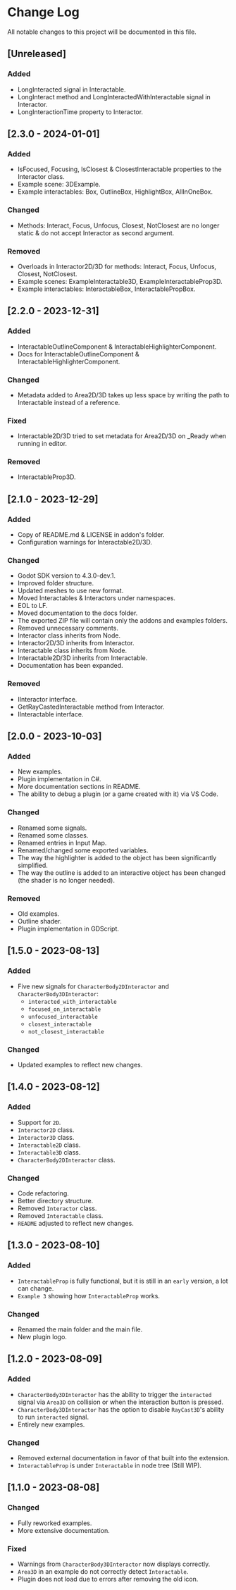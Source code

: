 # Change Log

All notable changes to this project will be documented in this file.

## [Unreleased]

### Added

-   LongInteracted signal in Interactable.
-   LongInteract method and LongInteractedWithInteractable signal in Interactor.
-   LongInteractionTime property to Interactor.

## [2.3.0 - 2024-01-01]

### Added

-   IsFocused, Focusing, IsClosest & ClosestInteractable properties to the Interactor class.
-   Example scene: 3DExample.
-   Example interactables: Box, OutlineBox, HighlightBox, AllInOneBox.

### Changed

-   Methods: Interact, Focus, Unfocus, Closest, NotClosest
    are no longer static & do not accept Interactor as second argument.

### Removed

-   Overloads in Interactor2D/3D for methods: Interact, Focus, Unfocus, Closest, NotClosest.
-   Example scenes: ExampleInteractable3D, ExampleInteractableProp3D.
-   Example interactables: InteractableBox, InteractablePropBox.

## [2.2.0 - 2023-12-31]

### Added

-   InteractableOutlineComponent & InteractableHighlighterComponent.
-   Docs for InteractableOutlineComponent & InteractableHighlighterComponent.

### Changed

-   Metadata added to Area2D/3D takes up less space by writing the path to Interactable instead of a reference.

### Fixed

-   Interactable2D/3D tried to set metadata for Area2D/3D on \_Ready when running in editor.

### Removed

-   InteractableProp3D.

## [2.1.0 - 2023-12-29]

### Added

-   Copy of README.md & LICENSE in addon's folder.
-   Configuration warnings for Interactable2D/3D.

### Changed

-   Godot SDK version to 4.3.0-dev.1.
-   Improved folder structure.
-   Updated meshes to use new format.
-   Moved Interactables & Interactors under namespaces.
-   EOL to LF.
-   Moved documentation to the docs folder.
-   The exported ZIP file will contain only the addons and examples folders.
-   Removed unnecessary comments.
-   Interactor class inherits from Node.
-   Interactor2D/3D inherits from Interactor.
-   Interactable class inherits from Node.
-   Interactable2D/3D inherits from Interactable.
-   Documentation has been expanded.

### Removed

-   IInteractor interface.
-   GetRayCastedInteractable method from Interactor.
-   IInteractable interface.

## [2.0.0 - 2023-10-03]

### Added

-   New examples.
-   Plugin implementation in C#.
-   More documentation sections in README.
-   The ability to debug a plugin (or a game created with it) via VS Code.

### Changed

-   Renamed some signals.
-   Renamed some classes.
-   Renamed entries in Input Map.
-   Renamed/changed some exported variables.
-   The way the highlighter is added to the object has been significantly simplified.
-   The way the outline is added to an interactive object has been changed (the shader is no longer needed).

### Removed

-   Old examples.
-   Outline shader.
-   Plugin implementation in GDScript.

## [1.5.0 - 2023-08-13]

### Added

-   Five new signals for `CharacterBody2DInteractor` and `CharacterBody3DInteractor`:
    -   `interacted_with_interactable`
    -   `focused_on_interactable`
    -   `unfocused_interactable`
    -   `closest_interactable`
    -   `not_closest_interactable`

### Changed

-   Updated examples to reflect new changes.

## [1.4.0 - 2023-08-12]

### Added

-   Support for `2D`.
-   `Interactor2D` class.
-   `Interactor3D` class.
-   `Interactable2D` class.
-   `Interactable3D` class.
-   `CharacterBody2DInteractor` class.

### Changed

-   Code refactoring.
-   Better directory structure.
-   Removed `Interactor` class.
-   Removed `Interactable` class.
-   `README` adjusted to reflect new changes.

## [1.3.0 - 2023-08-10]

### Added

-   `InteractableProp` is fully functional, but it is still in an `early` version, a lot can change.
-   `Example 3` showing how `InteractableProp` works.

### Changed

-   Renamed the main folder and the main file.
-   New plugin logo.

## [1.2.0 - 2023-08-09]

### Added

-   `CharacterBody3DInteractor` has the ability to trigger the `interacted` signal via `Area3D` on collision or when the interaction button is pressed.
-   `CharacterBody3DInteractor` has the option to disable `RayCast3D`'s ability to run `interacted` signal.
-   Entirely new examples.

### Changed

-   Removed external documentation in favor of that built into the extension.
-   `InteractableProp` is under `Interactable` in node tree (Still WIP).

## [1.1.0 - 2023-08-08]

### Changed

-   Fully reworked examples.
-   More extensive documentation.

### Fixed

-   Warnings from `CharacterBody3DInteractor` now displays correctly.
-   `Area3D` in an example do not correctly detect `Interactable`.
-   Plugin does not load due to errors after removing the old icon.

